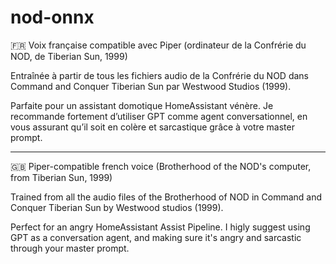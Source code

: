 # nod-onnx
🇫🇷 Voix française compatible avec Piper (ordinateur de la Confrérie du NOD, de Tiberian Sun, 1999)

Entraînée à partir de tous les fichiers audio de la Confrérie du NOD dans Command and Conquer Tiberian Sun par Westwood Studios (1999).

Parfaite pour un assistant domotique HomeAssistant vénère. Je recommande fortement d’utiliser GPT comme agent conversationnel, en vous assurant qu’il soit en colère et sarcastique grâce à votre master prompt.

---

🇬🇧 Piper-compatible french voice (Brotherhood of the NOD's computer, from Tiberian Sun, 1999)

Trained from all the audio files of the Brotherhood of NOD in Command and Conquer Tiberian Sun by Westwood studios (1999).

Perfect for an angry HomeAssistant Assist Pipeline. I higly suggest using GPT as a conversation agent, and making sure it's angry and sarcastic through your master prompt.
